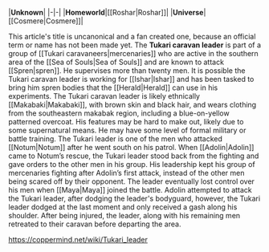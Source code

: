 |**Unknown**|
|-|-|
|**Homeworld**|[[Roshar\|Roshar]]|
|**Universe**|[[Cosmere\|Cosmere]]|

This article's title is uncanonical and a fan created one, because an official term or name has not been made yet.
The **Tukari caravan leader** is part of a group of [[Tukari caravaneers\|mercenaries]] who are active in the southern area of the [[Sea of Souls\|Sea of Souls]] and are known to attack [[Spren\|spren]]. He supervises more than twenty men. It is possible the Tukari caravan leader is working for [[Ishar\|Ishar]] and has been tasked to bring him spren bodies that the [[Herald\|Herald]] can use in his experiments.
The Tukari caravan leader is likely ethnically [[Makabaki\|Makabaki]], with brown skin and black hair, and wears clothing from the southeastern makabak region, including a blue-on-yellow patterned overcoat. His features may be hard to make out, likely due to some supernatural means. He may have some level of formal military or battle training.
The Tukari leader is one of the men who attacked [[Notum\|Notum]] after he went south on his patrol. When [[Adolin\|Adolin]] came to Notum’s rescue, the Tukari leader stood back from the fighting and gave orders to the other men in his group. His leadership kept his group of mercenaries fighting after Adolin’s first attack, instead of the other men being scared off by their opponent. The leader eventually lost control over his men when [[Maya\|Maya]] joined the battle. Adolin attempted to attack the Tukari leader, after dodging the leader's bodyguard, however, the Tukari leader dodged at the last moment and only received a gash along his shoulder. After being injured, the leader, along with his remaining men retreated to their caravan before departing the area.



https://coppermind.net/wiki/Tukari_leader